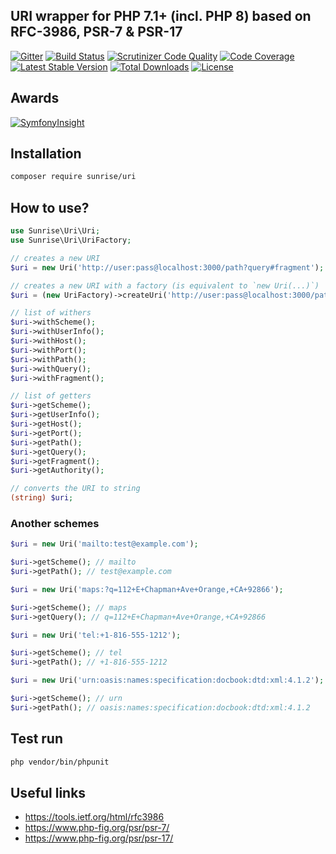 ## URI wrapper for PHP 7.1+ (incl. PHP 8) based on RFC-3986, PSR-7 & PSR-17

[![Gitter](https://badges.gitter.im/sunrise-php/support.png)](https://gitter.im/sunrise-php/support)
[![Build Status](https://scrutinizer-ci.com/g/sunrise-php/uri/badges/build.png?b=master)](https://scrutinizer-ci.com/g/sunrise-php/uri/build-status/master)
[![Scrutinizer Code Quality](https://scrutinizer-ci.com/g/sunrise-php/uri/badges/quality-score.png?b=master)](https://scrutinizer-ci.com/g/sunrise-php/uri/?branch=master)
[![Code Coverage](https://scrutinizer-ci.com/g/sunrise-php/uri/badges/coverage.png?b=master)](https://scrutinizer-ci.com/g/sunrise-php/uri/?branch=master)
[![Latest Stable Version](https://poser.pugx.org/sunrise/uri/v/stable?format=flat)](https://packagist.org/packages/sunrise/uri)
[![Total Downloads](https://poser.pugx.org/sunrise/uri/downloads?format=flat)](https://packagist.org/packages/sunrise/uri)
[![License](https://poser.pugx.org/sunrise/uri/license?format=flat)](https://packagist.org/packages/sunrise/uri)

## Awards

[![SymfonyInsight](https://insight.symfony.com/projects/967729eb-31ed-42e0-be84-b738e87c36d2/big.svg)](https://insight.symfony.com/projects/967729eb-31ed-42e0-be84-b738e87c36d2)

## Installation

```bash
composer require sunrise/uri
```

## How to use?

```php
use Sunrise\Uri\Uri;
use Sunrise\Uri\UriFactory;

// creates a new URI
$uri = new Uri('http://user:pass@localhost:3000/path?query#fragment');

// creates a new URI with a factory (is equivalent to `new Uri(...)`)
$uri = (new UriFactory)->createUri('http://user:pass@localhost:3000/path?query#fragment');

// list of withers
$uri->withScheme();
$uri->withUserInfo();
$uri->withHost();
$uri->withPort();
$uri->withPath();
$uri->withQuery();
$uri->withFragment();

// list of getters
$uri->getScheme();
$uri->getUserInfo();
$uri->getHost();
$uri->getPort();
$uri->getPath();
$uri->getQuery();
$uri->getFragment();
$uri->getAuthority();

// converts the URI to string
(string) $uri;
```

### Another schemes

```php
$uri = new Uri('mailto:test@example.com');

$uri->getScheme(); // mailto
$uri->getPath(); // test@example.com
```

```php
$uri = new Uri('maps:?q=112+E+Chapman+Ave+Orange,+CA+92866');

$uri->getScheme(); // maps
$uri->getQuery(); // q=112+E+Chapman+Ave+Orange,+CA+92866
```

```php
$uri = new Uri('tel:+1-816-555-1212');

$uri->getScheme(); // tel
$uri->getPath(); // +1-816-555-1212
```

```php
$uri = new Uri('urn:oasis:names:specification:docbook:dtd:xml:4.1.2');

$uri->getScheme(); // urn
$uri->getPath(); // oasis:names:specification:docbook:dtd:xml:4.1.2
```

## Test run

```bash
php vendor/bin/phpunit
```

## Useful links

* https://tools.ietf.org/html/rfc3986
* https://www.php-fig.org/psr/psr-7/
* https://www.php-fig.org/psr/psr-17/
